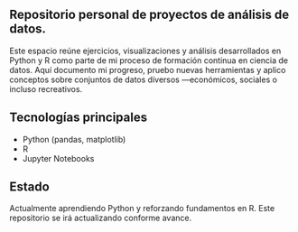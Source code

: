 ## Repositorio personal de proyectos de análisis de datos.

Este espacio reúne ejercicios, visualizaciones y análisis desarrollados en Python y R como parte de mi proceso de formación continua en ciencia de datos. Aquí documento mi progreso, pruebo nuevas herramientas y aplico conceptos sobre conjuntos de datos diversos —económicos, sociales o incluso recreativos.

## Tecnologías principales
- Python (pandas, matplotlib)
- R
- Jupyter Notebooks

## Estado
Actualmente aprendiendo Python y reforzando fundamentos en R. Este repositorio se irá actualizando conforme avance.
